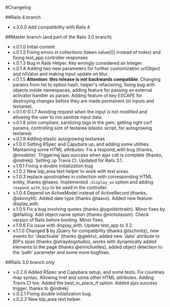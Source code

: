 #Changelog

##Rails 4 branch
- v.3.0.0 Add compatibility with Rails 4

##Master branch (and part of the Rails 3.0 branch)
- v.0.1.0 Initial commit
- v.0.1.2 Fixing errors in collections (taken value[0] instead of index) and fixing test_app controller responses
- v.0.1.3 Bug in Rails Helper. Key wrongly considered an Integer.
- v.0.1.4 Adding two new parameters for further customization urlObject and nilValue and making input update on blur.
- v.0.1.5 **Attention: this release is not backwards compatible**. Changing params from list to option hash, helper's refactoring,
  fixing bug with objects inside namespaces, adding feature for passing an external activator handler as param. Adding feature
  of key ESCAPE for destroying changes before they are made permanent (in inputs and textarea).
- v.0.1.6-0.1.7 Avoiding request when the input is not modified and allowing the user to not sanitize input data.
- v.0.1.8 jslint compliant, sanitizing tags in the gem, getting right csrf params, controlling size of textarea (elastic script, for autogrowing textarea)
- v.0.1.9 Adding elastic autogrowing textareas
- v.1.0.0 Setting RSpec and Capybara up, and adding some utilities. Mantaining some HTML attributes. Fix a respond_with bug (thanks, @moabite). Triggering ajax:success when ajax call is complete (thanks, @indrekj). Setting up Travis CI. Updated for Rails 3.1.
- v.1.0.1 Fixing a double initialization bug
- v.1.0.2 New bip_area text helper to work with text areas.
- v.1.0.3 replace apostrophes in collection with corresponding HTML entity,
  thanks @taavo. Implemented `:display_as` option and adding
  `respond_with_bip` to be used in the controller.
- v.1.0.4 Depend on ActiveModel instead of ActiveRecord (thanks,
  @skinnyfit). Added date type (thanks @taavo). Added new feature:
display_with.
- v.1.0.5 Fix a bug involving quotes (thanks @ygoldshtrakh). Minor fixes
  by @bfalling. Add object name option (thanks @nicholassm). Check
version of Rails before booting. Minor fixes.
- v.1.0.6 Fix issue with display_with. Update test_app to 3.2.
- v.1.1.0 Changed $ by jQuery for compatibility (thanks @tschmitz), new
  events for 'deactivate' (thanks @glebtv), added new 'data' attribute
to BIP's span (thanks @straydogstudio), works with dynamically added
elements to the page (thanks @enriclluelles), added object detection to
the 'path' parameter and some more bugfixes.

##Rails 3.0 branch only
- v.0.2.0 Added RSpec and Capybara setup, and some tests. Fix countries map syntax, Allowing href and some other HTML attributes. Adding Travis CI too. Added the best_in_place_if option. Added ajax:success trigger, thanks to @indrekj.
- v.0.2.1 Fixing double initialization bug.
- v.0.2.2 New bip_area text helper.
